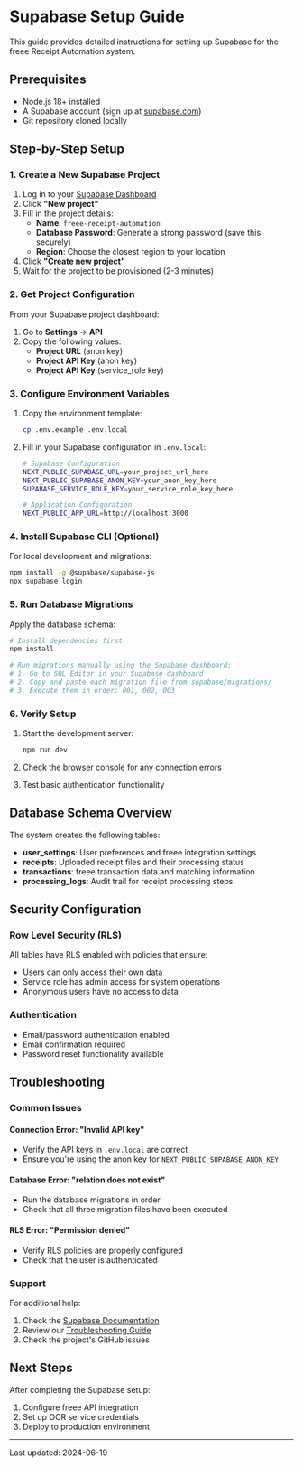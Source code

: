 # Supabase Setup Guide

This guide provides detailed instructions for setting up Supabase for the freee Receipt Automation system.

## Prerequisites

- Node.js 18+ installed
- A Supabase account (sign up at [supabase.com](https://supabase.com))
- Git repository cloned locally

## Step-by-Step Setup

### 1. Create a New Supabase Project

1. Log in to your [Supabase Dashboard](https://app.supabase.com)
2. Click **"New project"**
3. Fill in the project details:
   - **Name**: `freee-receipt-automation`
   - **Database Password**: Generate a strong password (save this securely)
   - **Region**: Choose the closest region to your location
4. Click **"Create new project"**
5. Wait for the project to be provisioned (2-3 minutes)

### 2. Get Project Configuration

From your Supabase project dashboard:

1. Go to **Settings** → **API**
2. Copy the following values:
   - **Project URL** (anon key)
   - **Project API Key** (anon key)
   - **Project API Key** (service_role key)

### 3. Configure Environment Variables

1. Copy the environment template:

   ```bash
   cp .env.example .env.local
   ```

2. Fill in your Supabase configuration in `.env.local`:

   ```bash
   # Supabase Configuration
   NEXT_PUBLIC_SUPABASE_URL=your_project_url_here
   NEXT_PUBLIC_SUPABASE_ANON_KEY=your_anon_key_here
   SUPABASE_SERVICE_ROLE_KEY=your_service_role_key_here

   # Application Configuration
   NEXT_PUBLIC_APP_URL=http://localhost:3000
   ```

### 4. Install Supabase CLI (Optional)

For local development and migrations:

```bash
npm install -g @supabase/supabase-js
npx supabase login
```

### 5. Run Database Migrations

Apply the database schema:

```bash
# Install dependencies first
npm install

# Run migrations manually using the Supabase dashboard:
# 1. Go to SQL Editor in your Supabase dashboard
# 2. Copy and paste each migration file from supabase/migrations/
# 3. Execute them in order: 001, 002, 003
```

### 6. Verify Setup

1. Start the development server:

   ```bash
   npm run dev
   ```

2. Check the browser console for any connection errors
3. Test basic authentication functionality

## Database Schema Overview

The system creates the following tables:

- **user_settings**: User preferences and freee integration settings
- **receipts**: Uploaded receipt files and their processing status
- **transactions**: freee transaction data and matching information
- **processing_logs**: Audit trail for receipt processing steps

## Security Configuration

### Row Level Security (RLS)

All tables have RLS enabled with policies that ensure:

- Users can only access their own data
- Service role has admin access for system operations
- Anonymous users have no access to data

### Authentication

- Email/password authentication enabled
- Email confirmation required
- Password reset functionality available

## Troubleshooting

### Common Issues

#### Connection Error: "Invalid API key"

- Verify the API keys in `.env.local` are correct
- Ensure you're using the anon key for `NEXT_PUBLIC_SUPABASE_ANON_KEY`

#### Database Error: "relation does not exist"

- Run the database migrations in order
- Check that all three migration files have been executed

#### RLS Error: "Permission denied"

- Verify RLS policies are properly configured
- Check that the user is authenticated

### Support

For additional help:

1. Check the [Supabase Documentation](https://supabase.com/docs)
2. Review our [Troubleshooting Guide](../troubleshooting/supabase-issues.md)
3. Check the project's GitHub issues

## Next Steps

After completing the Supabase setup:

1. Configure freee API integration
2. Set up OCR service credentials
3. Deploy to production environment

---

Last updated: 2024-06-19
